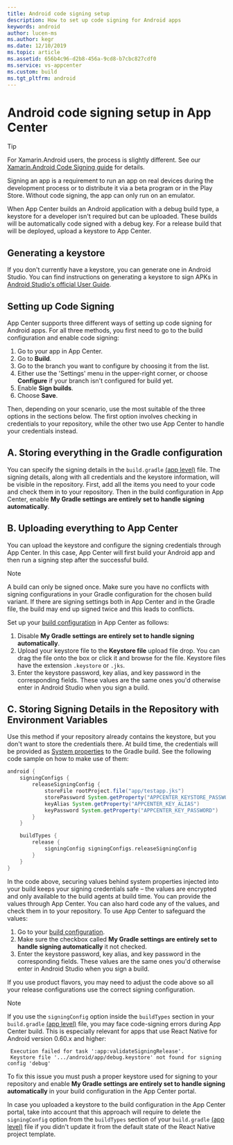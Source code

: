 ```yaml
---
title: Android code signing setup
description: How to set up code signing for Android apps
keywords: android
author: lucen-ms
ms.author: kegr
ms.date: 12/10/2019
ms.topic: article
ms.assetid: 656b4c96-d2b8-456a-9cd8-b7cbc827cdf0
ms.service: vs-appcenter
ms.custom: build
ms.tgt_pltfrm: android
---
```


# Android code signing setup in App Center
> [!TIP]
> For Xamarin.Android users, the process is slightly different. See our [Xamarin.Android Code Signing guide](~/build/xamarin/android/code-signing.md) for details.

Signing an app is a requirement to run an app on real devices during the development process or to distribute it via a beta program or in the Play Store. Without code signing, the app can only run on an emulator.

When App Center builds an Android application with a debug build type, a keystore for a developer isn't required but can be uploaded. These builds will be automatically code signed with a debug key. For a release build that will be deployed, upload a keystore to App Center.

## Generating a keystore
If you don't currently have a keystore, you can generate one in Android Studio. You can find instructions on generating a keystore to sign APKs in [Android Studio's official User Guide](https://developer.android.com/studio/publish/app-signing.html).

## Setting up Code Signing
App Center supports three different ways of setting up code signing for Android apps. For all three methods, you first need to go to the build configuration and enable code signing:

1. Go to your app in App Center.
2. Go to **Build**.
3. Go to the branch you want to configure by choosing it from the list.
4. Either use the 'Settings' menu in the upper-right corner, or choose **Configure** if your branch isn't configured for build yet.
5. Enable **Sign builds**.
6. Choose **Save**.

Then, depending on your scenario, use the most suitable of the three options in the sections below. The first option involves checking in credentials to your repository, while the other two use App Center to handle your credentials instead.

## A. Storing everything in the Gradle configuration
You can specify the signing details in the `build.gradle` [(app level)](https://developer.android.com/studio/build) file. The signing details, along with all credentials and the keystore information, will be visible in the repository. First, add all the items you need to your code and check them in to your repository. Then in the build configuration in App Center, enable **My Gradle settings are entirely set to handle signing automatically**.

## B. Uploading everything to App Center
You can upload the keystore and configure the signing credentials through App Center. In this case, App Center will first build your Android app and then run a signing step after the successful build.

> [!NOTE]
> A build can only be signed once. Make sure you have no conflicts with signing configurations in your Gradle configuration for the chosen build variant. If there are signing settings both in App Center and in the Gradle file, the build may end up signed twice and this leads to conflicts.

Set up your [build configuration](#setting-up-code-signing) in App Center as follows:

1. Disable **My Gradle settings are entirely set to handle signing automatically**.
2. Upload your keystore file to the **Keystore file** upload file drop. You can drag the file onto the box or click it and browse for the file. Keystore files have the extension `.keystore` or `.jks`.
3. Enter the keystore password, key alias, and key password in the corresponding fields. These values are the same ones you'd otherwise enter in Android Studio when you sign a build.

## C. Storing Signing Details in the Repository with Environment Variables
Use this method if your repository already contains the keystore, but you don't want to store the credentials there. At build time, the credentials will be provided as [System properties](https://docs.gradle.org/current/userguide/build_environment.html#sec:gradle_system_properties) to the Gradle build. See the following code sample on how to make use of them:

```groovy
android {
    signingConfigs {
        releaseSigningConfig {
            storeFile rootProject.file("app/testapp.jks")
            storePassword System.getProperty("APPCENTER_KEYSTORE_PASSWORD")
            keyAlias System.getProperty("APPCENTER_KEY_ALIAS")
            keyPassword System.getProperty("APPCENTER_KEY_PASSWORD")
        }
    }

    buildTypes {
        release {
            signingConfig signingConfigs.releaseSigningConfig
        }
    }
}
```

In the code above, securing values behind system properties injected into your build keeps your signing credentials safe – the values are encrypted and only available to the build agents at build time. You can provide the values through App Center. You can also hard code any of the values, and check them in to your repository. To use App Center to safeguard the values:

1. Go to your [build configuration](#setting-up-code-signing).
2. Make sure the checkbox called **My Gradle settings are entirely set to handle signing automatically** it not checked.
3. Enter the keystore password, key alias, and key password in the corresponding fields. These values are the same ones you'd otherwise enter in Android Studio when you sign a build.

If you use product flavors, you may need to adjust the code above so all your release configurations use the correct signing configuration.

> [!NOTE]
> If you use the `signingConfig` option inside the `buildTypes` section in your `build.gradle` [(app level)](https://developer.android.com/studio/build) file, you may face code-signing errors during App Center build. This is especially relevant for apps that use React Native for Android version 0.60.x and higher:
>
> ```text
>  Execution failed for task ':app:validateSigningRelease'.
>  Keystore file '.../android/app/debug.keystore' not found for signing config 'debug'
> ```
>
> To fix this issue you must push a proper keystore used for signing to your repository and enable **My Gradle settings are entirely set to handle signing automatically** in your build configuration in the App Center portal.
>
> In case you uploaded a keystore to the build configuration in the App Center portal, take into account that this approach will require to delete the `signingConfig` option from the `buildTypes` section of your `build.gradle` [(app level)](https://developer.android.com/studio/build) file if you didn't update it from the default state of the React Native project template.
